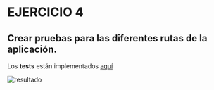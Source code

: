 # EJERCICIO 4



## Crear pruebas para las diferentes rutas de la aplicación.



Los **tests** están implementados [aquí](https://github.com/biilal1999/GameStore/blob/master/spec/tests/app_spec_tests.rb)





![resultado](https://github.com/biilal1999/Ejercicios/tree/master/tema6/img/resultadoCuarto.jpg)

